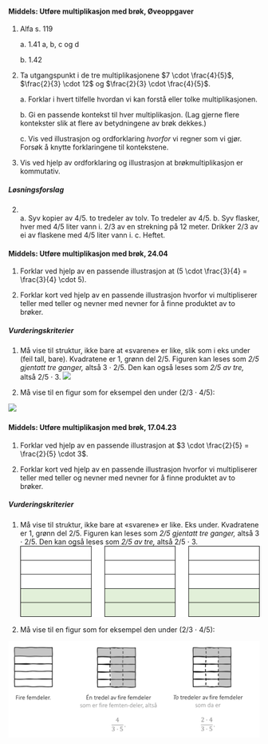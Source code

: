 
#### Middels: Utføre multiplikasjon med brøk,  Øveoppgaver

1. Alfa s. 119

   a. 1.41 a, b, c og d

   b. 1.42

2. Ta utgangspunkt i de tre multiplikasjonene $7 \cdot \frac{4}{5}$,
   $\frac{2}{3} \cdot 12$ og $\frac{2}{3} \cdot \frac{4}{5}$.

   a. Forklar i hvert tilfelle hvordan vi kan forstå eller tolke
   multiplikasjonen.

   b. Gi en passende kontekst til hver multiplikasjon. (Lag gjerne
   flere kontekster slik at flere av betydningene av brøk dekkes.)

   c. Vis ved illustrasjon og ordforklaring _hvorfor_ vi regner som vi
   gjør. Forsøk å knytte forklaringene til kontekstene.

3. Vis ved hjelp av ordforklaring og illustrasjon at brøkmultiplikasjon
   er kommutativ.

##### Løsningsforslag

2. \
a. Syv kopier av 4/5. to tredeler av tolv. To tredeler av 4/5.
b. Syv flasker, hver med 4/5 liter vann i. 2/3 av en strekning på 12 meter. Drikker 2/3 av ei av flaskene med 4/5 liter vann i.
c. Heftet.


#### Middels: Utføre multiplikasjon med brøk,  24.04

1. Forklar ved hjelp av en passende illustrasjon at \(5 \cdot \frac{3}{4} = \frac{3}{4} \cdot 5\).

2. Forklar kort ved hjelp av en passende illustrasjon hvorfor vi multipliserer teller med teller og nevner med nevner for å finne produktet av to brøker.  

##### Vurderingskriterier

1. Må vise til struktur, ikke bare at «svarene» er like, slik som i
eks under (feil tall, bare). Kvadratene er 1, grønn del 2/5. Figuren
kan leses som *2/5 gjentatt tre ganger,* altså 3 ⋅ 2/5. Den kan også
leses som *2/5 av tre,* altså 2/5 ⋅ 3.
![](https://raw.githubusercontent.com/Andremartiny/MA-173/main/img//tal/24.04media/media/image1.png)

1. Må vise til en figur som for eksempel den under (2/3 ⋅ 4/5):

![](https://raw.githubusercontent.com/Andremartiny/MA-173/main/img//tal/24.04media/media/image2.png)


#### Middels: Utføre multiplikasjon med brøk,  17.04.23

1. Forklar ved hjelp av en passende illustrasjon at $3 \cdot \frac{2}{5} = \frac{2}{5} \cdot 3$.

2. Forklar kort ved hjelp av en passende illustrasjon hvorfor vi multipliserer teller med teller og nevner med nevner for å finne produktet av to brøker.  

##### Vurderingskriterier

1. Må vise til struktur, ikke bare at «svarene» er like. Eks under.
Kvadratene er 1, grønn del 2/5. Figuren kan leses som *2/5 gjentatt
tre ganger,* altså 3 ⋅ 2/5. Den kan også leses som _2/5 av tre,_ altså
2/5 ⋅ 3.
![](https://raw.githubusercontent.com/Andremartiny/MA-173/main/img/tall/image13.png)

1. Må vise til en figur som for eksempel den under (2/3 ⋅ 4/5):

![](https://raw.githubusercontent.com/Andremartiny/MA-173/main/img/tall/image2.png)

